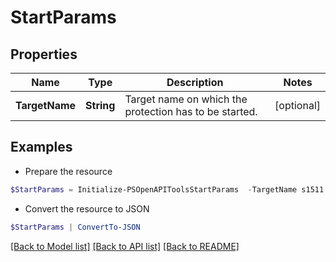 # StartParams
## Properties

Name | Type | Description | Notes
------------ | ------------- | ------------- | -------------
**TargetName** | **String** | Target name on which the protection has to be started. | [optional] 

## Examples

- Prepare the resource
```powershell
$StartParams = Initialize-PSOpenAPIToolsStartParams  -TargetName s1511
```

- Convert the resource to JSON
```powershell
$StartParams | ConvertTo-JSON
```

[[Back to Model list]](../README.md#documentation-for-models) [[Back to API list]](../README.md#documentation-for-api-endpoints) [[Back to README]](../README.md)

